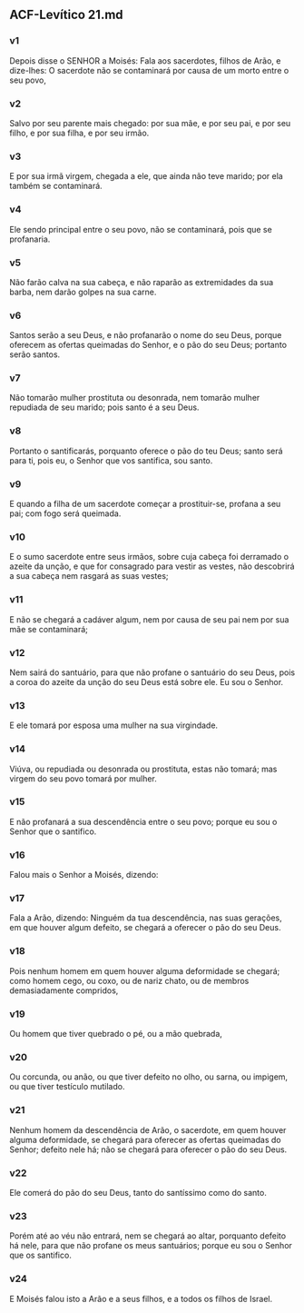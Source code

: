 ## ACF-Levítico 21.md
### v1
 Depois disse o SENHOR a Moisés: Fala aos sacerdotes, filhos de Arão, e dize-lhes: O sacerdote não se contaminará por causa de um morto entre o seu povo,
### v2
 Salvo por seu parente mais chegado: por sua mãe, e por seu pai, e por seu filho, e por sua filha, e por seu irmão.
### v3
 E por sua irmã virgem, chegada a ele, que ainda não teve marido; por ela também se contaminará.
### v4
 Ele sendo principal entre o seu povo, não se contaminará, pois que se profanaria.
### v5
 Não farão calva na sua cabeça, e não raparão as extremidades da sua barba, nem darão golpes na sua carne.
### v6
 Santos serão a seu Deus, e não profanarão o nome do seu Deus, porque oferecem as ofertas queimadas do Senhor, e o pão do seu Deus; portanto serão santos.
### v7
 Não tomarão mulher prostituta ou desonrada, nem tomarão mulher repudiada de seu marido; pois santo é a seu Deus.
### v8
 Portanto o santificarás, porquanto oferece o pão do teu Deus; santo será para ti, pois eu, o Senhor que vos santifica, sou santo.
### v9
 E quando a filha de um sacerdote começar a prostituir-se, profana a seu pai; com fogo será queimada.
### v10
 E o sumo sacerdote entre seus irmãos, sobre cuja cabeça foi derramado o azeite da unção, e que for consagrado para vestir as vestes, não descobrirá a sua cabeça nem rasgará as suas vestes;
### v11
 E não se chegará a cadáver algum, nem por causa de seu pai nem por sua mãe se contaminará;
### v12
 Nem sairá do santuário, para que não profane o santuário do seu Deus, pois a coroa do azeite da unção do seu Deus está sobre ele. Eu sou o Senhor.
### v13
 E ele tomará por esposa uma mulher na sua virgindade.
### v14
 Viúva, ou repudiada ou desonrada ou prostituta, estas não tomará; mas virgem do seu povo tomará por mulher.
### v15
 E não profanará a sua descendência entre o seu povo; porque eu sou o Senhor que o santifico.
### v16
 Falou mais o Senhor a Moisés, dizendo:
### v17
 Fala a Arão, dizendo: Ninguém da tua descendência, nas suas gerações, em que houver algum defeito, se chegará a oferecer o pão do seu Deus.
### v18
 Pois nenhum homem em quem houver alguma deformidade se chegará; como homem cego, ou coxo, ou de nariz chato, ou de membros demasiadamente compridos,
### v19
 Ou homem que tiver quebrado o pé, ou a mão quebrada,
### v20
 Ou corcunda, ou anão, ou que tiver defeito no olho, ou sarna, ou impigem, ou que tiver testículo mutilado.
### v21
 Nenhum homem da descendência de Arão, o sacerdote, em quem houver alguma deformidade, se chegará para oferecer as ofertas queimadas do Senhor; defeito nele há; não se chegará para oferecer o pão do seu Deus.
### v22
 Ele comerá do pão do seu Deus, tanto do santíssimo como do santo.
### v23
 Porém até ao véu não entrará, nem se chegará ao altar, porquanto defeito há nele, para que não profane os meus santuários; porque eu sou o Senhor que os santifico.
### v24
 E Moisés falou isto a Arão e a seus filhos, e a todos os filhos de Israel.
